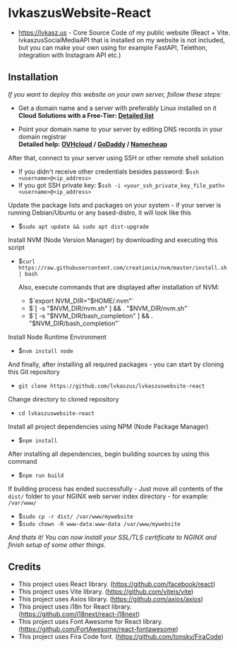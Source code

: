 # lvkaszusWebsite-React

- https://lvkasz.us - Core Source Code of my public website (React + Vite. lvkaszusSocialMediaAPI that is installed on my website is not included, but you can make your own using for example FastAPI, Telethon, integration with Instagram API etc.)


## Installation


*If you want to deploy this website on your own server, follow these steps:*


- Get a domain name and a server with preferably Linux installed on it <br> **Cloud Solutions with a Free-Tier: [Detailed list](https://github.com/cloudcommunity/Cloud-Free-Tier-Comparison)**

- Point your domain name to your server by editing DNS records in your domain registrar <br> **Detailed help: [OVHcloud](https://support.us.ovhcloud.com/hc/en-us/articles/360012042099-How-to-Connect-Your-VPS-to-Your-Domain-Name) / [GoDaddy](https://www.godaddy.com/help/change-an-a-record-19239) / [Namecheap](https://www.namecheap.com/support/knowledgebase/article.aspx/9837/46/how-to-connect-a-domain-to-a-server-or-hosting/)**

After that, connect to your server using SSH or other remote shell solution
- If you didn't receive other credentials besides password: $`ssh <username>@<ip_address>`
- If you got SSH private key: $`ssh -i <your_ssh_private_key_file_path> <username>@<ip_address>`

Update the package lists and packages on your system - if your server is running Debian/Ubuntu or any based-distro, it will look like this
- $`sudo apt update && sudo apt dist-upgrade`

Install NVM (Node Version Manager) by downloading and executing this script
- $`curl https://raw.githubusercontent.com/creationix/nvm/master/install.sh | bash`
  
  Also, execute commands that are displayed after installation of NVM:
  - $`export NVM_DIR="$HOME/.nvm"`
  - $`[ -s "$NVM_DIR/nvm.sh" ] && \. "$NVM_DIR/nvm.sh"`
  - $`[ -s "$NVM_DIR/bash_completion" ] && \. "$NVM_DIR/bash_completion"`

Install Node Runtime Environment
- $`nvm install node`
 
And finally, after installing all required packages - you can start by cloning this Git repository
- `git clone https://github.com/lvkaszus/lvkaszuswebsite-react`

Change directory to cloned repository
- `cd lvkaszuswebsite-react`

Install all project dependencies using NPM (Node Package Manager)
- $`npm install`

After installing all dependencies, begin building sources by using this command
- $`npm run build`

If building process has ended successfully - Just move all contents of the `dist/` folder to your NGINX web server index directory - for example: `/var/www/`
- $`sudo cp -r dist/ /var/www/mywebsite`
- $`sudo chown -R www-data:www-data /var/www/mywebsite`


*And thats it! You can now install your SSL/TLS certificate to NGINX and finish setup of some other things.*


## Credits
- This project uses React library. (https://github.com/facebook/react)
- This project uses Vite library. (https://github.com/vitejs/vite)
- This project uses Axios library. (https://github.com/axios/axios)
- This project uses i18n for React library. (https://github.com/i18next/react-i18next)
- This project uses Font Awesome for React library. (https://github.com/FortAwesome/react-fontawesome)
- This project uses Fira Code font. (https://github.com/tonsky/FiraCode)

